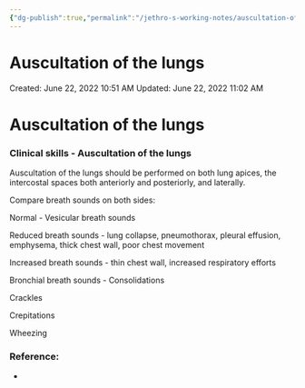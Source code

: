 ```yaml
---
{"dg-publish":true,"permalink":"/jethro-s-working-notes/auscultation-of-the-lungs/","dgPassFrontmatter":true}
---
```



# Auscultation of the lungs

Created: June 22, 2022 10:51 AM
Updated: June 22, 2022 11:02 AM

# Auscultation of the lungs

### Clinical skills - Auscultation of the lungs

Auscultation of the lungs should be performed on both lung apices, the intercostal spaces both anteriorly and posteriorly, and laterally.

Compare breath sounds on both sides:

Normal - Vesicular breath sounds

Reduced breath sounds - lung collapse, pneumothorax, pleural effusion, emphysema, thick chest wall, poor chest movement

Increased breath sounds - thin chest wall, increased respiratory efforts

Bronchial breath sounds - Consolidations

Crackles

Crepitations

Wheezing

### Reference:

-
